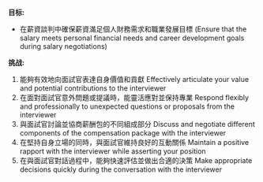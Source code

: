 **目标:**
- 在薪資談判中確保薪資滿足個人財務需求和職業發展目標 (Ensure that the salary meets personal financial needs and career development goals during salary negotiations)

**挑战:**
1. 能夠有效地向面試官表達自身價值和貢獻
	Effectively articulate your value and potential contributions to the interviewer
2. 在面對面試官意外問題或提議時，能靈活應對並保持專業
	Respond flexibly and professionally to unexpected questions or proposals from the interviewer
3. 與面試官討論並協商薪酬包的不同組成部分
	Discuss and negotiate different components of the compensation package with the interviewer
4. 在堅持自身立場的同時，與面試官維持良好的互動關係
	Maintain a positive rapport with the interviewer while asserting your position
5. 在與面試官對話過程中，能夠快速評估並做出合適的決策
	Make appropriate decisions quickly during the conversation with the interviewer